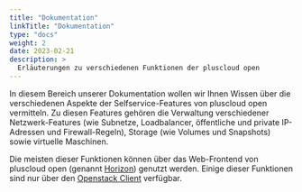 ```yaml
---
title: "Dokumentation"
linkTitle: "Dokumentation"
type: "docs"
weight: 2
date: 2023-02-21
description: >
  Erläuterungen zu verschiedenen Funktionen der pluscloud open
---
```


In diesem Bereich unserer Dokumentation wollen wir Ihnen Wissen über die verschiedenen Aspekte der Selfservice-Features von pluscloud open vermitteln. Zu diesen Features gehören die Verwaltung verschiedener Netzwerk-Features (wie Subnetze, Loadbalancer, öffentliche und private IP-Adressen und Firewall-Regeln), Storage (wie Volumes und Snapshots) sowie virtuelle Maschinen.

Die meisten dieser Funktionen können über das Web-Frontend von pluscloud open (genannt [Horizon](https://docs.openstack.org/horizon/latest/)) genutzt werden. Einige dieser Funktionen sind nur über den [Openstack Client](https://docs.openstack.org/python-openstackclient/latest/index.html) verfügbar.
